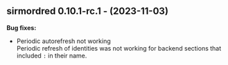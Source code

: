 ## sirmordred 0.10.1-rc.1 - (2023-11-03)

**Bug fixes:**

 * Periodic autorefresh not working\
   Periodic refresh of identities was not working for backend sections
   that included `:` in their name.

